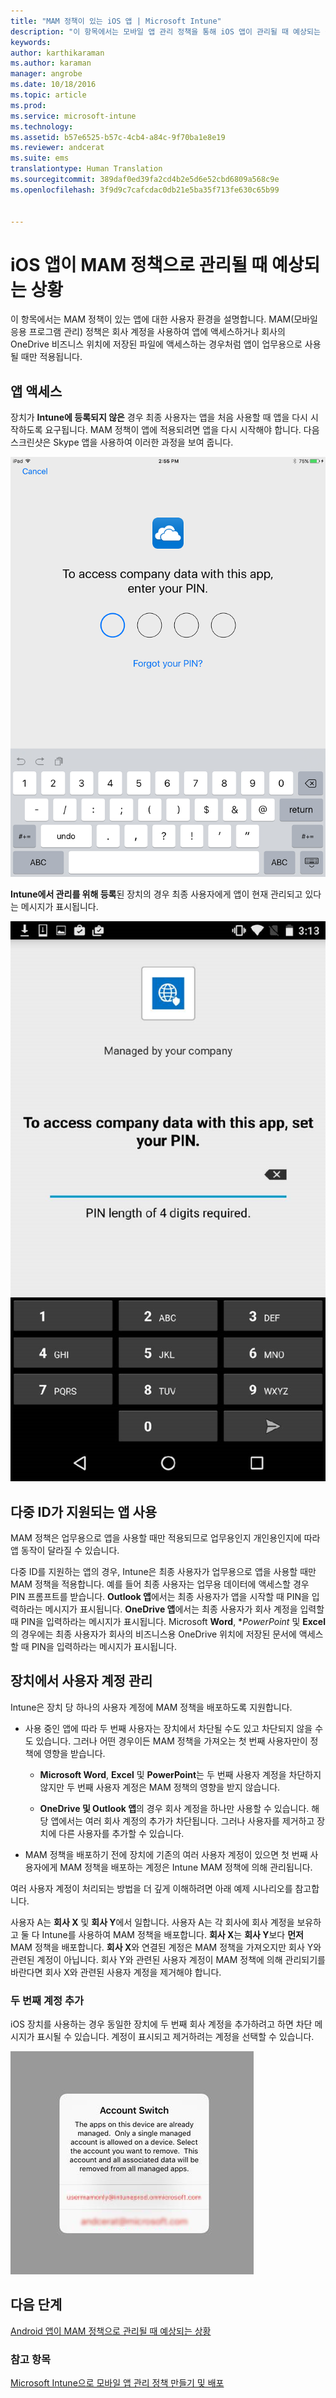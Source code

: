 ```yaml
---
title: "MAM 정책이 있는 iOS 앱 | Microsoft Intune"
description: "이 항목에서는 모바일 앱 관리 정책을 통해 iOS 앱이 관리될 때 예상되는 결과를 설명합니다."
keywords: 
author: karthikaraman
ms.author: karaman
manager: angrobe
ms.date: 10/18/2016
ms.topic: article
ms.prod: 
ms.service: microsoft-intune
ms.technology: 
ms.assetid: b57e6525-b57c-4cb4-a84c-9f70ba1e8e19
ms.reviewer: andcerat
ms.suite: ems
translationtype: Human Translation
ms.sourcegitcommit: 389daf0ed39fa2cd4b2e5d6e52cbd6809a568c9e
ms.openlocfilehash: 3f9d9c7cafcdac0db21e5ba35f713fe630c65b99


---
```


# iOS 앱이 MAM 정책으로 관리될 때 예상되는 상황
 이 항목에서는 MAM 정책이 있는 앱에 대한 사용자 환경을 설명합니다. MAM(모바일 응용 프로그램 관리) 정책은 회사 계정을 사용하여 앱에 액세스하거나 회사의 OneDrive 비즈니스 위치에 저장된 파일에 액세스하는 경우처럼 앱이 업무용으로 사용될 때만 적용됩니다.
##  앱 액세스

장치가 **Intune에 등록되지 않은** 경우 최종 사용자는 앱을 처음 사용할 때 앱을 다시 시작하도록 요구됩니다.  MAM 정책이 앱에 적용되려면 앱을 다시 시작해야 합니다. 다음 스크린샷은 Skype 앱을 사용하여 이러한 과정을 보여 줍니다.


![PIN 프롬프트를 보여 주는 iOS 장치의 스크린샷](../media/appmanagement/iOS_AppPINPrompt.png)

**Intune에서 관리를 위해 등록**된 장치의 경우 최종 사용자에게 앱이 현재 관리되고 있다는 메시지가 표시됩니다.

![PIN 프롬프트를 포함하는 회사 메시지에 의해 관리되는 iOS 장치를 보여 주는 스크린샷](../media/appmanagement/ios-managed-devices-pin-prompt.png)

##  다중 ID가 지원되는 앱 사용

MAM 정책은 업무용으로 앱을 사용할 때만 적용되므로 업무용인지 개인용인지에 따라 앱 동작이 달라질 수 있습니다.  

다중 ID를 지원하는 앱의 경우, Intune은 최종 사용자가 업무용으로 앱을 사용할 때만 MAM 정책을 적용합니다.  예를 들어 최종 사용자는 업무용 데이터에 액세스할 경우 PIN 프롬프트를 받습니다.  **Outlook 앱**에서는 최종 사용자가 앱을 시작할 때 PIN을 입력하라는 메시지가 표시됩니다. **OneDrive 앱**에서는 최종 사용자가 회사 계정을 입력할 때 PIN을 입력하라는 메시지가 표시됩니다.  Microsoft **Word**, **PowerPoint* 및 **Excel**의 경우에는 최종 사용자가 회사의 비즈니스용 OneDrive 위치에 저장된 문서에 액세스할 때 PIN을 입력하라는 메시지가 표시됩니다.
##  장치에서 사용자 계정 관리

Intune은 장치 당 하나의 사용자 계정에 MAM 정책을 배포하도록 지원합니다.

* 사용 중인 앱에 따라 두 번째 사용자는 장치에서 차단될 수도 있고 차단되지 않을 수도 있습니다. 그러나 어떤 경우이든 MAM 정책을 가져오는 첫 번째 사용자만이 정책에 영향을 받습니다.
  * **Microsoft Word**, **Excel** 및 **PowerPoint**는 두 번째 사용자 계정을 차단하지 않지만 두 번째 사용자 계정은 MAM 정책의 영향을 받지 않습니다.  

  * **OneDrive 및 Outlook 앱**의 경우 회사 계정을 하나만 사용할 수 있습니다.  해당 앱에서는 여러 회사 계정의 추가가 차단됩니다.  그러나 사용자를 제거하고 장치에 다른 사용자를 추가할 수 있습니다.

* MAM 정책을 배포하기 전에 장치에 기존의 여러 사용자 계정이 있으면 첫 번째 사용자에게 MAM 정책을 배포하는 계정은 Intune MAM 정책에 의해 관리됩니다.


여러 사용자 계정이 처리되는 방법을 더 깊게 이해하려면 아래 예제 시나리오를 참고합니다.

사용자 A는 **회사 X** 및 **회사 Y**에서 일합니다. 사용자 A는 각 회사에 회사 계정을 보유하고 둘 다 Intune를 사용하여 MAM 정책을 배포합니다. **회사 X**는 **회사 Y**보다 **먼저** MAM 정책을 배포합니다. **회사 X**와 연결된 계정은 MAM 정책을 가져오지만 회사 Y와 관련된 계정이 아닙니다. 회사 Y와 관련된 사용자 계정이 MAM 정책에 의해 관리되기를 바란다면 회사 X와 관련된 사용자 계정을 제거해야 합니다.
### 두 번째 계정 추가

iOS 장치를 사용하는 경우 동일한 장치에 두 번째 회사 계정을 추가하려고 하면 차단 메시지가 표시될 수 있습니다.  계정이 표시되고 제거하려는 계정을 선택할 수 있습니다.

![메시지 및 예 및 아니요 옵션을 차단하는 대화 상자의 스크린 샷](../media/AppManagement/iOS_SwitchUser.PNG)
## 다음 단계
[Android 앱이 MAM 정책으로 관리될 때 예상되는 상황](user-experience-for-mam-enabled-android-apps-with-microsoft-intune.md)
### 참고 항목
[Microsoft Intune으로 모바일 앱 관리 정책 만들기 및 배포](create-and-deploy-mobile-app-management-policies-with-microsoft-intune.md)



<!--HONumber=Oct16_HO3-->


